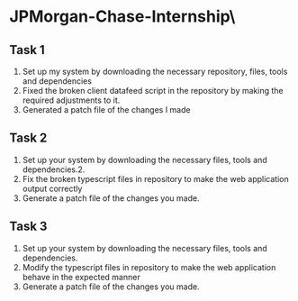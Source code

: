 # JPMorgan-Chase-Internship\

## Task 1
1. Set up my system by downloading the necessary repository, files, tools and dependencies
2. Fixed the broken client datafeed script in the repository by making the required adjustments to it.
3. Generated a patch file of the changes I made

## Task 2
1. Set up your system by downloading the necessary files, tools and dependencies.2. 
2. Fix the broken typescript files in repository to make the web application output correctly
3. Generate a patch file of the changes you made.

## Task 3
1. Set up your system by downloading the necessary files, tools and dependencies. 
2. Modify the typescript files in repository to make the web application behave in the expected manner
3. Generate a patch file of the changes you made.
